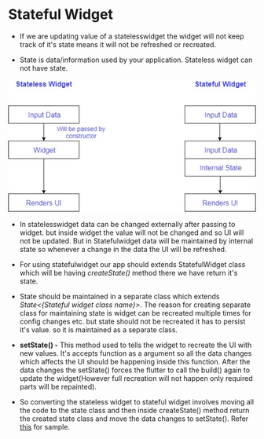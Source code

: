 # Stateful Widget

 * If we are updating value of a statelesswidget the widget will not keep track of it's state means it will not be refreshed or recreated.

 * State is data/information used by your application. Stateless widget can not have state.

  ![Image of State Stateless Widget](https://github.com/visitmathaneid/Flutter/blob/master/state_stateless.jpg)
  
 * In statelesswidget data can be changed externally after passing to widget. but inside widget the value will not be changed and so UI will not be updated. But in Statefulwidget data will be maintained by internal state so whenever a change in the data the UI will be refreshed.

 * For using statefulwidget our app should extends StatefulWidget class which will be having *createState()* method there we have return it's state.
 
 * State should be maintained in a separate class which extends *State<{Stateful widget class name}>*. The reason for creating separate class for maintaining state is widget can be recreated multiple times for config changes etc. but state should not be recreated it has to persist it's value. so it is maintained as a separate class.

* **setState() -** This method used to tells the widget to recreate the UI with new values. It's accepts function as a argument so all the data changes which affects the UI should be happening inside this function. After the data changes the setState() forces the flutter to call the build() again to update the widget(However full recreation will not happen only required parts will be repainted). 

* So converting the stateless widget to stateful widget involves moving all the code to the state class and then inside createState() method return the created state class and move the data changes to setState(). Refer [this](https://github.com/visitmathaneid/Flutter/blob/master/flutter_basics_fourth/lib/main.dart) for sample.    
 
